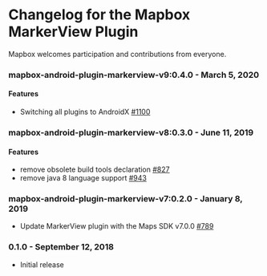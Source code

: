 # Changelog for the Mapbox MarkerView Plugin

Mapbox welcomes participation and contributions from everyone.

### mapbox-android-plugin-markerview-v9:0.4.0 - March 5, 2020
#### Features
- Switching all plugins to AndroidX [#1100](https://github.com/mapbox/mapbox-plugins-android/pull/1100)

### mapbox-android-plugin-markerview-v8:0.3.0 - June 11, 2019
#### Features
- remove obsolete build tools declaration [#827](https://github.com/mapbox/mapbox-plugins-android/pull/827)
- remove java 8 language support [#943](https://github.com/mapbox/mapbox-plugins-android/pull/943)

### mapbox-android-plugin-markerview-v7:0.2.0 - January 8, 2019
- Update MarkerView plugin with the Maps SDK v7.0.0 [#789](https://github.com/mapbox/mapbox-plugins-android/pull/789)

### 0.1.0 - September 12, 2018
- Initial release
